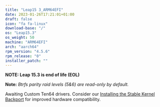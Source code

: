 ```yaml
---
title: "Leap15 3_ARM64EFI"
date: 2023-01-26T17:21:01+01:00
draft: false
icon: "fa fa-linux"
download-base: "/"
os: "Leap15.3"
os_weight: 50
machine: "ARM64EFI"
arch: "aarch64"
rpm_version: "4.5.6"
rpm_release: "0"
installer_patch: ""
---
```


**NOTE: Leap 15.3 is end of life (EOL)**

**Note:** *Btrfs parity raid levels (5&6) are read-only by default.*

Awaiting Custom Ten64 drivers.
Consider our [Installing the Stable Kernel Backport](https://rockstor.com/docs/howtos/stable_kernel_backport.html)
for improved hardware compatibility.